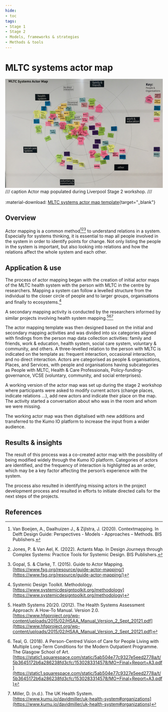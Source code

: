 ```yaml
---
hide:
- toc
tags:
- Stage 1
- Stage 2
- Models, frameworks & strategies
- Methods & tools
---
```


# MLTC systems actor map

![actor map](../assets/actor-map.jpg)
/// caption
Actor map populated during Liverpool Stage 2 workshop.
///
<br><br>
:material-download: [MLTC systems actor map template](../assets/actor_map_template.pdf){target="_blank"}

## Overview

Actor mapping is a common method[^1][^2][^3] to understand relations in a system. Especially for systems thinking, it is essential to map all people involved in the system in order to identify points for change. Not only listing the people in the system is important, but also looking into relations and how the relations affect the whole system and each other. 


## Application & use

The process of actor mapping began with the creation of initial actor maps of the MLTC health system with the person with MLTC in the centre by researchers. Mapping a system can follow a levelled structure from the individual to the closer circle of people and to larger groups, organisations and finally to ecosystems.[^4] 


A secondary mapping activity is conducted by the researchers informed by similar projects involving health system mapping.[^5][^6][^7] 


The actor mapping template was then designed based on the initial and secondary mapping activities and was divided into six categories aligned with findings from the person map data collection activities: family and friends, work & education, health system, social care system, voluntary & community, and others. A three-levelled relation to the person with MLTC is indicated on the template as: frequent interaction, occasional interaction, and no direct interaction. Actors are categorised as people & organisations, Places, and Services, with people and organisations having subcategories as People with MLTC, Health & Care Professionals, Policy-funding-governance, VCSE (voluntary, community, and social enterprises).  


A working version of the actor map was set up during the stage 2 workshop where participants were asked to modify current actors (change places, indicate relations …), add new actors and indicate their place on the map. The activity started a conversation about who was in the room and whom we were missing. 


The working actor map was then digitalised with new additions and transferred to the Kumo IO platform to increase the input from a wider audience. 


## Results & insights

The result of this process was a co-created actor map with the possibility of being modified widely through the Kumo IO platform. Categories of actors are identified, and the frequency of interaction is highlighted as an order, which may be a key factor affecting the person’s experience with the system.


The process also resulted in identifying missing actors in the project development process and resulted in efforts to initiate directed calls for the next steps of the projects. 


## References

[^1]:
    Van Boeijen, A., Daalhuizen J., & Zijlstra, J. (2020). Contextmapping. In Delft Design Guide: Perspectives - Models - Approaches – Methods. BIS Publishers. 
[^2]:
    Jones, P. & Van Ael, K. (2022). Actants Map. In Design Journeys through Complex Systems: Practice Tools for Systemic Design. BIS Publishers. 
[^3]:
    Gopal, S. & Clarke, T. (2015). Guide to Actor Mapping. [https://www.fsg.org/resource/guide-actor-mapping/](https://www.fsg.org/resource/guide-actor-mapping/)
[^4]:
    Systemic Design Toolkit. Methodology. [https://www.systemicdesigntoolkit.org/methodology](https://www.systemicdesigntoolkit.org/methodology)
[^5]:
    Health Systems 20/20. (2012). The Health Systems Assessment Approach: A How-To Manual. Version 2.0. [https://www.hfgproject.org/wp-content/uploads/2015/02/HSAA_Manual_Version_2_Sept_20121.pdf](https://www.hfgproject.org/wp-content/uploads/2015/02/HSAA_Manual_Version_2_Sept_20121.pdf)
[^6]:
    Teal, G. (2018). A Person-Centred Vision of Care for People Living with Multiple Long-Term Conditions for the Modern Outpatient Programme. The Glasgow School of Art. [https://static1.squarespace.com/static/5ab504e77c9327e5eed2778a/t/5b3645172b6a286238fd3cfc/1530283314578/MO+Final+Report+A3.pdf](https://static1.squarespace.com/static/5ab504e77c9327e5eed2778a/t/5b3645172b6a286238fd3cfc/1530283314578/MO+Final+Report+A3.pdf)
[^7]:
    Miller, D. (n.d.). The UK Health System. [https://www.kumu.io/davidmiller/uk-health-system#organizations](https://www.kumu.io/davidmiller/uk-health-system#organizations)


